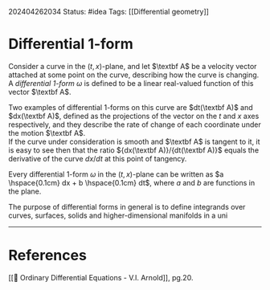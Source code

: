 202404262034
Status: #idea
Tags: [[Differential geometry]]

# Differential 1-form

Consider a curve in the $(t,x)$-plane, and let $\textbf A$ be a velocity vector attached at some point on the curve, describing how the curve is changing. A *differential 1-form* $\omega$ is defined to be a linear real-valued function of this vector $\textbf A$. 

Two examples of differential 1-forms on this curve are $dt(\textbf A)$ and $dx(\textbf A)$, defined as the projections of the vector on the $t$ and $x$ axes respectively, and they describe the rate of change of each coordinate under the motion $\textbf A$.  
If the curve under consideration is smooth and $\textbf A$ is tangent to it, it is easy to see then that the ratio ${dx(\textbf A)}/{dt(\textbf A)}$ equals the derivative of the curve $dx/dt$ at this point of tangency.

Every differential 1-form $\omega$ in the $(t,x)$-plane can be written as $a \hspace{0.1cm} dx + b \hspace{0.1cm} dt$, where $a$ and $b$ are functions in the plane.

The purpose of differential forms in general is to define integrands over curves, surfaces, solids and higher-dimensional manifolds in a uni

___
# References
[[📕 Ordinary Differential Equations - V.I. Arnold]], pg.20.
